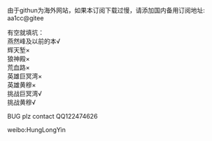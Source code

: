 由于githun为海外网站，如果本订阅下载过慢，请添加国内备用订阅地址:
aa1cc@gitee  

有空就填坑：  
燕然峰及以前的本√  
辉天堑×  
狼神殿×  
荒血路×  
英雄巨冥湾×  
英雄黄穆×  
挑战巨冥湾√  
挑战黄穆√

BUG plz contact QQ122474626  

weibo:HungLongYin  
